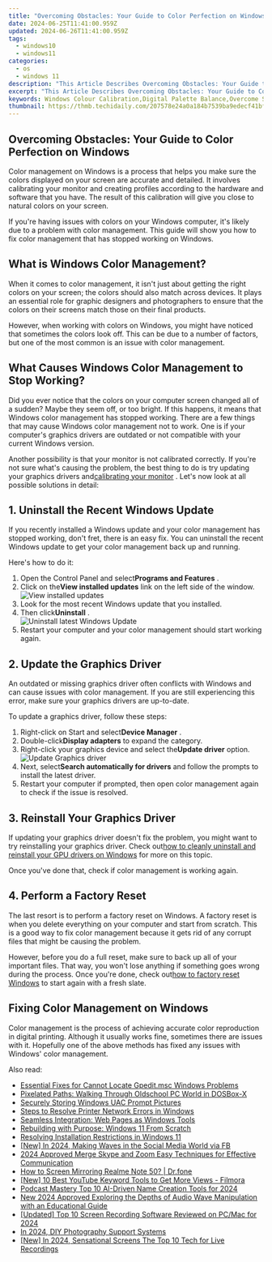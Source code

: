 ```yaml
---
title: "Overcoming Obstacles: Your Guide to Color Perfection on Windows"
date: 2024-06-25T11:41:00.959Z
updated: 2024-06-26T11:41:00.959Z
tags:
  - windows10
  - windows11
categories:
  - os
  - windows 11
description: "This Article Describes Overcoming Obstacles: Your Guide to Color Perfection on Windows"
excerpt: "This Article Describes Overcoming Obstacles: Your Guide to Color Perfection on Windows"
keywords: Windows Colour Calibration,Digital Palette Balance,Overcome Skin Tones,Achieve Flawless PC Monitoring,Master Color Perfection,Screen Hue Harmony Guide,Adjust RGB on Windows PC
thumbnail: https://thmb.techidaily.com/207578e24a0a184b7539ba9edecf41bf44046bb6668830fc6d1ed96db57dfa6c.png
---
```


## Overcoming Obstacles: Your Guide to Color Perfection on Windows

 Color management on Windows is a process that helps you make sure the colors displayed on your screen are accurate and detailed. It involves calibrating your monitor and creating profiles according to the hardware and software that you have. The result of this calibration will give you close to natural colors on your screen.

 If you're having issues with colors on your Windows computer, it's likely due to a problem with color management. This guide will show you how to fix color management that has stopped working on Windows.

## What is Windows Color Management?

 When it comes to color management, it isn't just about getting the right colors on your screen; the colors should also match across devices. It plays an essential role for graphic designers and photographers to ensure that the colors on their screens match those on their final products.

 However, when working with colors on Windows, you might have noticed that sometimes the colors look off. This can be due to a number of factors, but one of the most common is an issue with color management.

## What Causes Windows Color Management to Stop Working?

 Did you ever notice that the colors on your computer screen changed all of a sudden? Maybe they seem off, or too bright. If this happens, it means that Windows color management has stopped working. There are a few things that may cause Windows color management not to work. One is if your computer's graphics drivers are outdated or not compatible with your current Windows version.

 Another possibility is that your monitor is not calibrated correctly. If you're not sure what's causing the problem, the best thing to do is try updating your graphics drivers and[calibrating your monitor](https://www.makeuseof.com/how-to-calibrate-monitor-colors/) . Let's now look at all possible solutions in detail:

## 1\. Uninstall the Recent Windows Update

 If you recently installed a Windows update and your color management has stopped working, don't fret, there is an easy fix. You can uninstall the recent Windows update to get your color management back up and running.

Here's how to do it:

1. Open the Control Panel and select**Programs and Features** .
2. Click on the**View installed updates** link on the left side of the window.  
![View installed updates](https://static1.makeuseofimages.com/wordpress/wp-content/uploads/2022/11/View-installed-updates.jpg)
3. Look for the most recent Windows update that you installed.
4. Then click**Uninstall** .  
![Uninstall latest Windows Update](https://static1.makeuseofimages.com/wordpress/wp-content/uploads/2022/11/Uninstall-latest-Windows-Update.jpg)
5. Restart your computer and your color management should start working again.

## 2\. Update the Graphics Driver

 An outdated or missing graphics driver often conflicts with Windows and can cause issues with color management. If you are still experiencing this error, make sure your graphics drivers are up-to-date.

To update a graphics driver, follow these steps:

1. Right-click on Start and select**Device Manager** .
2. Double-click**Display adapters** to expand the category.
3. Right-click your graphics device and select the**Update driver** option.  
![Update Graphics driver](https://static1.makeuseofimages.com/wordpress/wp-content/uploads/2022/11/Update-Graphics-driver.jpg)
4. Next, select**Search automatically for drivers** and follow the prompts to install the latest driver.
5. Restart your computer if prompted, then open color management again to check if the issue is resolved.

## 3\. Reinstall Your Graphics Driver

 If updating your graphics driver doesn't fix the problem, you might want to try reinstalling your graphics driver. Check out[how to cleanly uninstall and reinstall your GPU drivers on Windows](https://www.makeuseof.com/how-to-cleanly-install-and-reinstall-gpu-drivers-on-windows/) for more on this topic.

 Once you've done that, check if color management is working again.

## 4\. Perform a Factory Reset

 The last resort is to perform a factory reset on Windows. A factory reset is when you delete everything on your computer and start from scratch. This is a good way to fix color management because it gets rid of any corrupt files that might be causing the problem.

 However, before you do a full reset, make sure to back up all of your important files. That way, you won't lose anything if something goes wrong during the process. Once you're done, check out[how to factory reset Windows](https://www.makeuseof.com/tag/4-ways-factory-reset-windows-computer/) to start again with a fresh slate.

## Fixing Color Management on Windows

 Color management is the process of achieving accurate color reproduction in digital printing. Although it usually works fine, sometimes there are issues with it. Hopefully one of the above methods has fixed any issues with Windows' color management.


<ins class="adsbygoogle"
     style="display:block"
     data-ad-format="autorelaxed"
     data-ad-client="ca-pub-7571918770474297"
     data-ad-slot="1223367746"></ins>



<ins class="adsbygoogle"
     style="display:block"
     data-ad-client="ca-pub-7571918770474297"
     data-ad-slot="8358498916"
     data-ad-format="auto"
     data-full-width-responsive="true"></ins>

<span class="atpl-alsoreadstyle">Also read:</span>
<div><ul>
<li><a href="https://win11.techidaily.com/essential-fixes-for-cannot-locate-gpeditmsc-windows-problems/"><u>Essential Fixes for Cannot Locate Gpedit.msc Windows Problems</u></a></li>
<li><a href="https://win11.techidaily.com/pixelated-paths-walking-through-oldschool-pc-world-in-dosbox-x/"><u>Pixelated Paths: Walking Through Oldschool PC World in DOSBox-X</u></a></li>
<li><a href="https://win11.techidaily.com/securely-storing-windows-uac-prompt-pictures/"><u>Securely Storing Windows UAC Prompt Pictures</u></a></li>
<li><a href="https://win11.techidaily.com/steps-to-resolve-printer-network-errors-in-windows/"><u>Steps to Resolve Printer Network Errors in Windows</u></a></li>
<li><a href="https://win11.techidaily.com/seamless-integration-web-pages-as-windows-tools/"><u>Seamless Integration: Web Pages as Windows Tools</u></a></li>
<li><a href="https://win11.techidaily.com/rebuilding-with-purpose-windows-11-from-scratch/"><u>Rebuilding with Purpose: Windows 11 From Scratch</u></a></li>
<li><a href="https://win11.techidaily.com/resolving-installation-restrictions-in-windows-11/"><u>Resolving Installation Restrictions in Windows 11</u></a></li>
<li><a href="https://facebook-video-recording.techidaily.com/new-in-2024-making-waves-in-the-social-media-world-via-fb/"><u>[New] In 2024, Making Waves in the Social Media World via FB</u></a></li>
<li><a href="https://extra-skills.techidaily.com/2024-approved-merge-skype-and-zoom-easy-techniques-for-effective-communication/"><u>2024 Approved  Merge Skype and Zoom  Easy Techniques for Effective Communication</u></a></li>
<li><a href="https://screen-mirror.techidaily.com/how-to-screen-mirroring-realme-note-50-drfone-by-drfone-android/"><u>How to Screen Mirroring Realme Note 50? | Dr.fone</u></a></li>
<li><a href="https://facebook-record-videos.techidaily.com/new-10-best-youtube-keyword-tools-to-get-more-views-filmora/"><u>[New] 10 Best YouTube Keyword Tools to Get More Views - Filmora</u></a></li>
<li><a href="https://extra-approaches.techidaily.com/podcast-mastery-top-10-ai-driven-name-creation-tools-for-2024/"><u>Podcast Mastery  Top 10 AI-Driven Name Creation Tools for 2024</u></a></li>
<li><a href="https://audio-shaping.techidaily.com/new-2024-approved-exploring-the-depths-of-audio-wave-manipulation-with-an-educational-guide/"><u>New 2024 Approved Exploring the Depths of Audio Wave Manipulation with an Educational Guide</u></a></li>
<li><a href="https://screen-mirroring-recording.techidaily.com/updated-top-10-screen-recording-software-reviewed-on-pcmac-for-2024/"><u>[Updated] Top 10 Screen Recording Software Reviewed on PC/Mac for 2024</u></a></li>
<li><a href="https://youtube-videos.techidaily.com/in-2024-diy-photography-support-systems/"><u>In 2024, DIY Photography Support Systems</u></a></li>
<li><a href="https://video-screen-grab.techidaily.com/new-in-2024-sensational-screens-the-top-10-tech-for-live-recordings/"><u>[New] In 2024, Sensational Screens  The Top 10 Tech for Live Recordings</u></a></li>
</ul></div>
